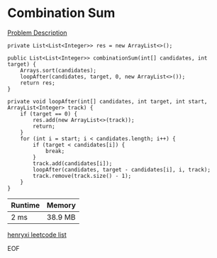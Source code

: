 # Combination Sum
[Problem Description](https://leetcode.com/problems/combination-sum/)

```
private List<List<Integer>> res = new ArrayList<>();

public List<List<Integer>> combinationSum(int[] candidates, int target) {
    Arrays.sort(candidates);
    loopAfter(candidates, target, 0, new ArrayList<>());
    return res;
}

private void loopAfter(int[] candidates, int target, int start, ArrayList<Integer> track) {
    if (target == 0) {
        res.add(new ArrayList<>(track));
        return;
    }
    for (int i = start; i < candidates.length; i++) {
        if (target < candidates[i]) {
            break;
        }
        track.add(candidates[i]);
        loopAfter(candidates, target - candidates[i], i, track);
        track.remove(track.size() - 1);
    }
}
```

| Runtime       | Memory     | 
| :------------- | :---------- |
| 2 ms | 38.9 MB	   |


[henryxi leetcode list](http://www.henryxi.com/leetcode)

EOF